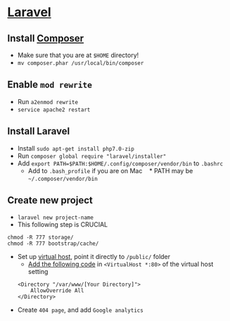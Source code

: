# [Laravel](https://laravel.com/docs/5.3/installation)

## Install [Composer](https://getcomposer.org/download/)

* Make sure that you are at `$HOME` directory!
* `mv composer.phar /usr/local/bin/composer`

## Enable `mod rewrite`

* Run `a2enmod rewrite`
* `service apache2 restart`

## Install Laravel
* Install `sudo apt-get install php7.0-zip`
* Run `composer global require "laravel/installer"`
* Add `export PATH=$PATH:$HOME/.config/composer/vendor/bin` to `.bashrc`
    * Add to `.bash_profile` if you are on Mac
    * PATH may be `~/.composer/vendor/bin`

## Create new project

* `laravel new project-name`
* This following step is CRUCIAL
```
chmod -R 777 storage/
chmod -R 777 bootstrap/cache/
```
* Set up [virtual host](./VirtualHost.md), point it directly to `/public/` folder
    * [Add the following code](https://www.dev-metal.com/enable-mod_rewrite-ubuntu-14-04-lts/) in `<VirtualHost *:80>` of the virtual host setting
    ```
    <Directory "/var/www/[Your Directory]">
        AllowOverride All
    </Directory>
    ```
* Create `404 page`, and add `Google analytics`
